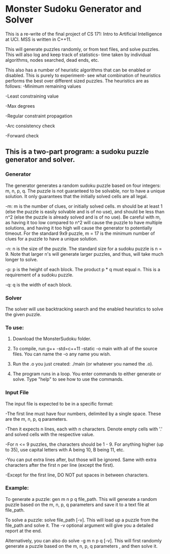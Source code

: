 # Monster Sudoku Generator and Solver
This is a re-write of the final project of CS 171: Intro to Artificial Intelligence at UCI. MSS is written in C++11.

This will generate puzzles randomly, or from text files, and solve puzzles. This will also log and keep track of statistics- time taken by individual algorithms, nodes searched, dead ends, etc.

This also has a number of heuristic algorithms that can be enabled or disabled. This is purely to experiment- see what combination of heuristics performs the best over different sized puzzles. The heuristics are as follows:
  -Minimum remaining values
  
  -Least constraining value
  
  -Max degrees
  
  -Regular constraint propagation
  
  -Arc consistency check
  
  -Forward check

## This is a two-part program: a sudoku puzzle generator and solver.

### Generator

The generator generates a random sudoku puzzle based on four integers: m, n, p, q. The puzzle is not guaranteed to be solvable, nor to have a unique solution. It only guarantees that the initially solved cells are all legal.
 
  -m: m is the number of clues, or initially solved cells. m should be at least 1 (else the puzzle is easily solvable and is of no use), and should be less than n^2 (else the puzzle is already solved and is of no use). Be careful with m, as having it too low compared to n^2 will cause the puzzle to have multiple solutions, and having it too high will cause the generator to potentially timeout. For the standard 9x9 puzzle, m = 17 is the minimum number of clues for a puzzle to have a unique solution.
  
  -n: n is the size of the puzzle. The standard size for a sudoku puzzle is n = 9. Note that larger n's will generate larger puzzles, and thus, will take much longer to solve.
  
  -p: p is the height of each block. The product p * q must equal n. This is a requirement of a sudoku puzzle.
  
  -q: q is the width of each block.

### Solver

The solver will use backtracking search and the enabled heuristics to solve the given puzzle.

### To use:

1. Download the MonsterSudoku folder.

2. To compile, run g++ -std=c++11 -static -o main with all of the source files. You can name the -o any name you wish.

3. Run the .o you just created: ./main (or whatever you named the .o).

4. The program runs in a loop. You enter commands to either generate or solve. Type "help" to see how to use the commands.

### Input File
The input file is expected to be in a specific format:

  -The first line must have four numbers, delimited by a single space. These are the m, n, p, q parameters.
  
  -Then it expects n lines, each with n characters. Denote empty cells with '.' and solved cells with the respective value.
  
  -For n <= 9 puzzles, the characters should be 1 - 9. For anything higher (up to 35), use capital letters with A being 10, B being 11, etc.
  
  -You can put extra lines after, but those will be ignored. Same with extra characters after the first n per line (except the first).
  
  -Except for the first line, DO NOT put spaces in between characters.

### Example:

To generate a puzzle: gen m n p q file_path. This will generate a random puzzle based on the m, n, p, q parameters and save it to a text file at file_path.

To solve a puzzle: solve file_path [-v]. This will load up a puzzle from the file_path and solve it. The -v optional argument will give you a detailed report at the end.

Alternatively, you can also do solve -g m n p q [-v]. This will first randomly generate a puzzle based on the m, n, p, q parameters , and then solve it.

